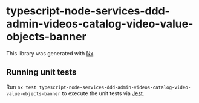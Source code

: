 # typescript-node-services-ddd-admin-videos-catalog-video-value-objects-banner

This library was generated with [Nx](https://nx.dev).

## Running unit tests

Run `nx test typescript-node-services-ddd-admin-videos-catalog-video-value-objects-banner` to execute the unit tests via [Jest](https://jestjs.io).
